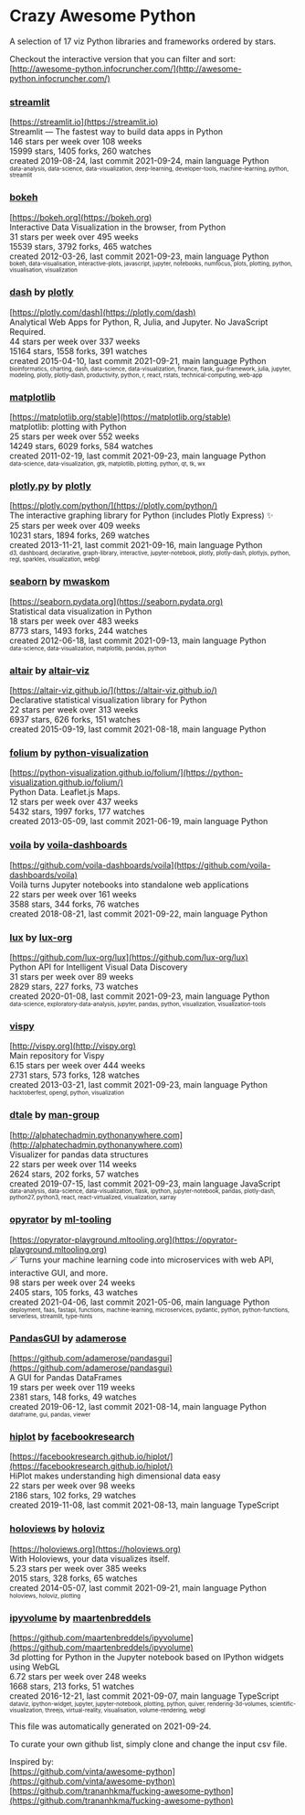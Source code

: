 # Crazy Awesome Python
A selection of 17 viz Python libraries and frameworks ordered by stars.  

Checkout the interactive version that you can filter and sort: 
[http://awesome-python.infocruncher.com/](http://awesome-python.infocruncher.com/)  


### [streamlit](https://github.com/streamlit/streamlit)  
[https://streamlit.io](https://streamlit.io)  
Streamlit — The fastest way to build data apps in Python  
146 stars per week over 108 weeks  
15999 stars, 1405 forks, 260 watches  
created 2019-08-24, last commit 2021-09-24, main language Python  
<sub><sup>data-analysis, data-science, data-visualization, deep-learning, developer-tools, machine-learning, python, streamlit</sup></sub>


### [bokeh](https://github.com/bokeh/bokeh)  
[https://bokeh.org](https://bokeh.org)  
Interactive Data Visualization in the browser, from  Python  
31 stars per week over 495 weeks  
15539 stars, 3792 forks, 465 watches  
created 2012-03-26, last commit 2021-09-23, main language Python  
<sub><sup>bokeh, data-visualisation, interactive-plots, javascript, jupyter, notebooks, numfocus, plots, plotting, python, visualisation, visualization</sup></sub>


### [dash](https://github.com/plotly/dash) by [plotly](https://github.com/plotly)  
[https://plotly.com/dash](https://plotly.com/dash)  
Analytical Web Apps for Python, R, Julia, and Jupyter. No JavaScript Required.  
44 stars per week over 337 weeks  
15164 stars, 1558 forks, 391 watches  
created 2015-04-10, last commit 2021-09-21, main language Python  
<sub><sup>bioinformatics, charting, dash, data-science, data-visualization, finance, flask, gui-framework, julia, jupyter, modeling, plotly, plotly-dash, productivity, python, r, react, rstats, technical-computing, web-app</sup></sub>


### [matplotlib](https://github.com/matplotlib/matplotlib)  
[https://matplotlib.org/stable](https://matplotlib.org/stable)  
matplotlib: plotting with Python  
25 stars per week over 552 weeks  
14249 stars, 6029 forks, 584 watches  
created 2011-02-19, last commit 2021-09-23, main language Python  
<sub><sup>data-science, data-visualization, gtk, matplotlib, plotting, python, qt, tk, wx</sup></sub>


### [plotly.py](https://github.com/plotly/plotly.py) by [plotly](https://github.com/plotly)  
[https://plotly.com/python/](https://plotly.com/python/)  
The interactive graphing library for Python (includes Plotly Express) :sparkles:  
25 stars per week over 409 weeks  
10231 stars, 1894 forks, 269 watches  
created 2013-11-21, last commit 2021-09-16, main language Python  
<sub><sup>d3, dashboard, declarative, graph-library, interactive, jupyter-notebook, plotly, plotly-dash, plotlyjs, python, regl, sparkles, visualization, webgl</sup></sub>


### [seaborn](https://github.com/mwaskom/seaborn) by [mwaskom](https://github.com/mwaskom)  
[https://seaborn.pydata.org](https://seaborn.pydata.org)  
Statistical data visualization in Python  
18 stars per week over 483 weeks  
8773 stars, 1493 forks, 244 watches  
created 2012-06-18, last commit 2021-09-13, main language Python  
<sub><sup>data-science, data-visualization, matplotlib, pandas, python</sup></sub>


### [altair](https://github.com/altair-viz/altair) by [altair-viz](https://github.com/altair-viz)  
[https://altair-viz.github.io/](https://altair-viz.github.io/)  
Declarative statistical visualization library for Python  
22 stars per week over 313 weeks  
6937 stars, 626 forks, 151 watches  
created 2015-09-19, last commit 2021-08-18, main language Python  


### [folium](https://github.com/python-visualization/folium) by [python-visualization](https://github.com/python-visualization)  
[https://python-visualization.github.io/folium/](https://python-visualization.github.io/folium/)  
Python Data. Leaflet.js Maps.   
12 stars per week over 437 weeks  
5432 stars, 1997 forks, 177 watches  
created 2013-05-09, last commit 2021-06-19, main language Python  


### [voila](https://github.com/voila-dashboards/voila) by [voila-dashboards](https://github.com/voila-dashboards)  
[https://github.com/voila-dashboards/voila](https://github.com/voila-dashboards/voila)  
Voilà turns Jupyter notebooks into standalone web applications  
22 stars per week over 161 weeks  
3588 stars, 344 forks, 76 watches  
created 2018-08-21, last commit 2021-09-22, main language Python  


### [lux](https://github.com/lux-org/lux) by [lux-org](https://github.com/lux-org)  
[https://github.com/lux-org/lux](https://github.com/lux-org/lux)  
Python API for Intelligent Visual Data Discovery  
31 stars per week over 89 weeks  
2829 stars, 227 forks, 73 watches  
created 2020-01-08, last commit 2021-09-23, main language Python  
<sub><sup>data-science, exploratory-data-analysis, jupyter, pandas, python, visualization, visualization-tools</sup></sub>


### [vispy](https://github.com/vispy/vispy)  
[http://vispy.org](http://vispy.org)  
Main repository for Vispy  
6.15 stars per week over 444 weeks  
2731 stars, 573 forks, 128 watches  
created 2013-03-21, last commit 2021-09-23, main language Python  
<sub><sup>hacktoberfest, opengl, python, visualization</sup></sub>


### [dtale](https://github.com/man-group/dtale) by [man-group](https://github.com/man-group)  
[http://alphatechadmin.pythonanywhere.com](http://alphatechadmin.pythonanywhere.com)  
Visualizer for pandas data structures  
22 stars per week over 114 weeks  
2624 stars, 202 forks, 57 watches  
created 2019-07-15, last commit 2021-09-23, main language JavaScript  
<sub><sup>data-analysis, data-science, data-visualization, flask, ipython, jupyter-notebook, pandas, plotly-dash, python27, python3, react, react-virtualized, visualization, xarray</sup></sub>


### [opyrator](https://github.com/ml-tooling/opyrator) by [ml-tooling](https://github.com/ml-tooling)  
[https://opyrator-playground.mltooling.org](https://opyrator-playground.mltooling.org)  
🪄 Turns your machine learning code into microservices with web API, interactive GUI, and more.  
98 stars per week over 24 weeks  
2405 stars, 105 forks, 43 watches  
created 2021-04-06, last commit 2021-05-06, main language Python  
<sub><sup>deployment, faas, fastapi, functions, machine-learning, microservices, pydantic, python, python-functions, serverless, streamlit, type-hints</sup></sub>


### [PandasGUI](https://github.com/adamerose/pandasgui) by [adamerose](https://github.com/adamerose)  
[https://github.com/adamerose/pandasgui](https://github.com/adamerose/pandasgui)  
A GUI for Pandas DataFrames  
19 stars per week over 119 weeks  
2381 stars, 148 forks, 49 watches  
created 2019-06-12, last commit 2021-08-14, main language Python  
<sub><sup>dataframe, gui, pandas, viewer</sup></sub>


### [hiplot](https://github.com/facebookresearch/hiplot) by [facebookresearch](https://github.com/facebookresearch)  
[https://facebookresearch.github.io/hiplot/](https://facebookresearch.github.io/hiplot/)  
HiPlot makes understanding high dimensional data easy  
22 stars per week over 98 weeks  
2186 stars, 102 forks, 29 watches  
created 2019-11-08, last commit 2021-08-13, main language TypeScript  


### [holoviews](https://github.com/holoviz/holoviews) by [holoviz](https://github.com/holoviz)  
[https://holoviews.org](https://holoviews.org)  
With Holoviews, your data visualizes itself.  
5.23 stars per week over 385 weeks  
2015 stars, 328 forks, 65 watches  
created 2014-05-07, last commit 2021-09-21, main language Python  
<sub><sup>holoviews, holoviz, plotting</sup></sub>


### [ipyvolume](https://github.com/maartenbreddels/ipyvolume) by [maartenbreddels](https://github.com/maartenbreddels)  
[https://github.com/maartenbreddels/ipyvolume](https://github.com/maartenbreddels/ipyvolume)  
3d plotting for Python in the Jupyter notebook based on IPython widgets using WebGL  
6.72 stars per week over 248 weeks  
1668 stars, 213 forks, 51 watches  
created 2016-12-21, last commit 2021-09-07, main language TypeScript  
<sub><sup>dataviz, ipython-widget, jupyter, jupyter-notebook, plotting, python, quiver, rendering-3d-volumes, scientific-visualization, threejs, virtual-reality, visualisation, volume-rendering, webgl</sup></sub>


This file was automatically generated on 2021-09-24.  

To curate your own github list, simply clone and change the input csv file.  

Inspired by:  
[https://github.com/vinta/awesome-python](https://github.com/vinta/awesome-python)  
[https://github.com/trananhkma/fucking-awesome-python](https://github.com/trananhkma/fucking-awesome-python)  